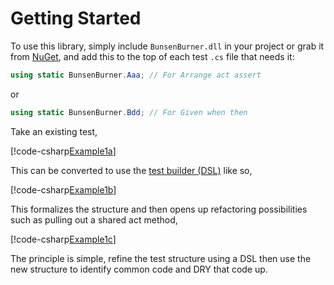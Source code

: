 # Getting Started

To use this library, simply include `BunsenBurner.dll` in your project or grab
it from [NuGet](https://www.nuget.org/packages/BunsenBurner/), and add this to
the top of each test `.cs` file
that needs it:

```C#
using static BunsenBurner.Aaa; // For Arrange act assert
```

or

```C#
using static BunsenBurner.Bdd; // For Given when then
```

Take an existing test,

[!code-csharp[Example1a](../../BunsenBurner.Tests/Examples/GettingStarted.cs#Example1a)]

This can be converted to use
the [test builder (DSL)](<xref:BunsenBurner.TestBuilder`1>) like so,

[!code-csharp[Example1b](../../BunsenBurner.Tests/Examples/GettingStarted.cs#Example1b)]

This formalizes the structure and then opens up refactoring possibilities
such as pulling out a shared act method,

[!code-csharp[Example1c](../../BunsenBurner.Tests/Examples/GettingStarted.cs#Example1c)]

The principle is simple, refine the test structure using a DSL
then use the new structure to identify common code and DRY that code up.
